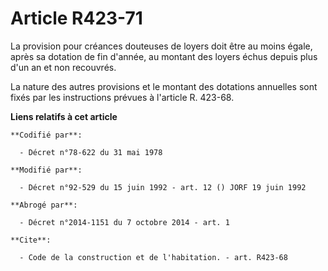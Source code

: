 # Article R423-71

La provision pour créances douteuses de loyers doit être au moins égale, après sa dotation de fin d'année, au montant des
loyers échus depuis plus d'un an et non recouvrés.

La nature des autres provisions et le montant des dotations annuelles sont fixés par les instructions prévues à l'article R.
423-68.

**Liens relatifs à cet article**

	**Codifié par**:

	  - Décret n°78-622 du 31 mai 1978

	**Modifié par**:

	  - Décret n°92-529 du 15 juin 1992 - art. 12 () JORF 19 juin 1992

	**Abrogé par**:

	  - Décret n°2014-1151 du 7 octobre 2014 - art. 1

	**Cite**:

	  - Code de la construction et de l'habitation. - art. R423-68
